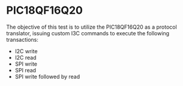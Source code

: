# PIC18QF16Q20
The objective of this test is to utilize the PIC18QF16Q20 as a protocol translator, issuing custom I3C commands to execute the following transactions:
- I2C write
- I2C read
- SPI write
- SPI read
- SPI write followed by read
